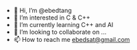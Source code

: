 - 👋 Hi, I’m @ebedtang
- 👀 I’m interested in C & C++
- 🌱 I’m currently learning C++ and AI
- 💞️ I’m looking to collaborate on ...
- 📫 How to reach me ebedsat@gmail.com

<!---
ebedtang/ebedtang is a ✨ special ✨ repository because its `README.md` (this file) appears on your GitHub profile.
You can click the Preview link to take a look at your changes.
--->
